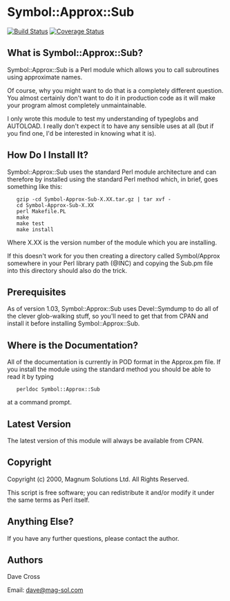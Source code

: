 
# Symbol::Approx::Sub

[![Build Status](https://travis-ci.org/davorg/symbol-approx-sub.svg?branch=master)](https://travis-ci.org/davorg/symbol-approx-sub) [![Coverage Status](https://coveralls.io/repos/github/davorg/symbol-approx-sub/badge.svg?branch=master)](https://coveralls.io/github/davorg/symbol-approx-sub?branch=master)

## What is Symbol::Approx::Sub?

Symbol::Approx::Sub is a Perl module which allows you to call subroutines
using approximate names.

Of course, why you might want to do that is a completely different
question. You almost certainly don't want to do it in production
code as it will make your program almost completely unmaintainable.

I only wrote this module to test my understanding of typeglobs and
AUTOLOAD. I really don't expect it to have any sensible uses at all
(but if you find one, I'd be interested in knowing what it is).

## How Do I Install It?

Symbol::Approx::Sub uses the standard Perl module architecture and can
therefore by installed using the standard Perl method which, in
brief, goes something like this:

```unix
   gzip -cd Symbol-Approx-Sub-X.XX.tar.gz | tar xvf -
   cd Symbol-Approx-Sub-X.XX
   perl Makefile.PL
   make
   make test
   make install
```

Where X.XX is the version number of the module which you are
installing.

If this doesn't work for you then creating a directory called
Symbol/Approx somewhere in your Perl library path (@INC) and copying
the Sub.pm file into this directory should also do the trick.


## Prerequisites

As of version 1.03, Symbol::Approx::Sub uses Devel::Symdump to do
all of the clever glob-walking stuff, so you'll need to get that from
CPAN and install it before installing Symbol::Approx::Sub.

## Where is the Documentation?

All of the documentation is currently in POD format in the Approx.pm
file. If you install the module using the standard method you should
be able to read it by typing

```unix
   perldoc Symbol::Approx::Sub
```

at a command prompt.

## Latest Version

The latest version of this module will always be available from
CPAN.

## Copyright

Copyright (c) 2000, Magnum Solutions Ltd.  All Rights Reserved.

This script is free software; you can redistribute it and/or
modify it under the same terms as Perl itself.

## Anything Else?

If you have any further questions, please contact the author.

## Authors
Dave Cross

Email: dave@mag-sol.com

